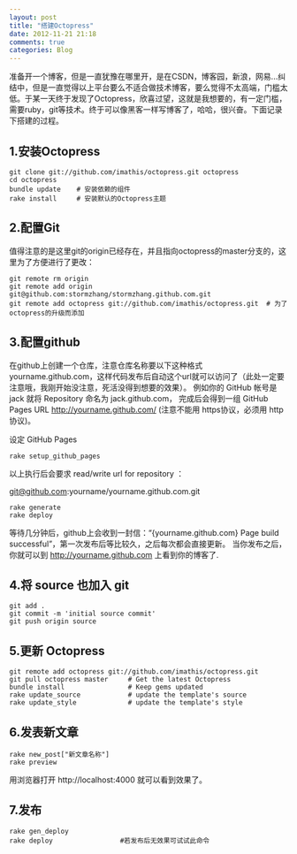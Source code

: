 ```yaml
---
layout: post
title: "搭建Octopress"
date: 2012-11-21 21:18
comments: true
categories: Blog
---
```


准备开一个博客，但是一直犹豫在哪里开，是在CSDN，博客园，新浪，网易...纠结中，但是一直觉得以上平台要么不适合做技术博客，要么觉得不太高端，门槛太低。于某一天终于发现了Octopress，欣喜过望，这就是我想要的，有一定门槛，需要ruby，git等技术。终于可以像黑客一样写博客了，哈哈，很兴奋。下面记录下搭建的过程。

## 1.安装Octopress

    git clone git://github.com/imathis/octopress.git octopress
    cd octopress
    bundle update    # 安装依赖的组件
    rake install     # 安装默认的Octopress主题

## 2.配置Git

值得注意的是这里git的origin已经存在，并且指向octopress的master分支的，这里为了方便进行了更改：

    git remote rm origin
    git remote add origin git@github.com:stormzhang/stormzhang.github.com.git
    git remote add octopress git://github.com/imathis/octopress.git  # 为了octopress的升级而添加

## 3.配置github

在github上创建一个仓库，注意仓库名称要以下这种格式yourname.github.com，这样代码发布后自动这个url就可以访问了（此处一定要注意哦，我刚开始没注意，死活没得到想要的效果）。 例如你的 GitHub 帐号是 jack 就将 Repository 命名为 jack.github.com， 完成后会得到一组 GitHub Pages URL http://yourname.github.com/ (注意不能用 https协议，必须用 http协议)。

设定 GitHub Pages

    rake setup_github_pages

以上执行后会要求 read/write url for repository ： 

git@github.com:yourname/yourname.github.com.git 

    rake generate
    rake deploy

等待几分钟后，github上会收到一封信：“{yourname.github.com} Page build successful”，第一次发布后等比较久，之后每次都会直接更新。 当你发布之后，你就可以到 http://yourname.github.com 上看到你的博客了.

## 4.将 source 也加入 git

    git add .
    git commit -m 'initial source commit'
    git push origin source

## 5.更新 Octopress

    git remote add octopress git://github.com/imathis/octopress.git
    git pull octopress master     # Get the latest Octopress
    bundle install                # Keep gems updated
    rake update_source            # update the template's source
    rake update_style             # update the template's style

## 6.发表新文章

    rake new_post["新文章名称"]
    rake preview

用浏览器打开 http://localhost:4000 就可以看到效果了。

## 7.发布

    rake gen_deploy
    rake deploy                 #若发布后无效果可试试此命令
